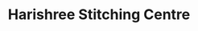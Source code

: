 ---
title: "Harishree Stitching Centre"
url: /trivandrum/harishree-stitching-centre/
shop: Schneiderei
---